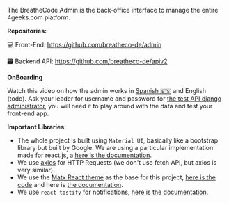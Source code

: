 The BreatheCode Admin is the back-office interface to manage the entire 4geeks.com platform.

**Repositories:**

💻 Front-End: https://github.com/breatheco-de/admin

🗃 Backend API: https://github.com/breatheco-de/apiv2

**OnBoarding**

Watch this video on how the admin works in [Spanish 🇪🇸](https://www.awesomescreenshot.com/video/24295958?key=babb6a6600ce8b8ffe6ba34df32e3151) and English (todo).
Ask your leader for username and password for [the test API django administrator](http://breathecode-test.herokuapp.com/admin), you will need it to play around with the data and test your front-end app.


**Important Libraries:**

- The whole project is built using `Material UI`, basically like a bootstrap library but built by Google. We are using a particular implementation made for react.js, a [here is the documentation](https://material-ui.com/).
- We use [axios](https://www.npmjs.com/package/axios) for HTTP Requests (we don't use fetch API, but axios is very similar).
- We use the [Matx React theme](https://admin-theme.vercel.app/session/signin) as the base for this project, [here is the code](https://github.com/alesanchezr/admin-theme) and here is [the documentation](http://demos.ui-lib.com/matx-react-doc/).
- We use `react-tostify` for notifications, [here is the documentation](https://www.npmjs.com/package/react-toastify).
